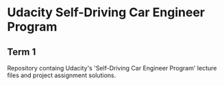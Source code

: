 # Udacity Self-Driving Car Engineer Program
## Term 1

Repository containg Udacity's 'Self-Driving Car Engineer Program' lecture files and project assignment solutions.
